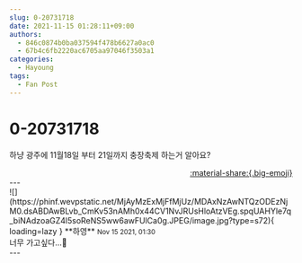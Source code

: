 ```yaml
---
slug: 0-20731718
date: 2021-11-15 01:28:11+09:00
authors:
  - 846c0874b0ba037594f478b6627a0ac0
  - 67b4c6fb2220ac6705aa97046f3503a1
categories:
  - Hayoung
tags:
  - Fan Post
---
```


# 0-20731718

<div class="post-container" markdown="1">
<div class="content-container md-sidebar__scrollwrap" markdown="1">

하냥 광주에 11월18일 부터 21일까지 충장축제 하는거 알아요?

</div>
</div>

<div style="text-align: right;" markdown="1">
<a href="https://weverse.io/fromis9/fanpost/0-20731718" style="text-align: right;">:material-share:{.big-emoji}</a>
</div>
---

<div class="comments-container md-sidebar__scrollwrap" markdown="1">
<div class="comment" markdown="1">
<div class='id-container' markdown="1">
![](https://phinf.wevpstatic.net/MjAyMzExMjFfMjUz/MDAxNzAwNTQzODEzNjM0.dsABDAwBLvb_CmKv53nAMh0x44CV1NvJRUsHloAtzVEg.spqUAHYle7q_biNAdzoaGZ4l5soReNS5ww6awFUlCa0g.JPEG/image.jpg?type=s72){ loading=lazy }
**<span class="artist">하영</span>** <small>Nov 15 2021, 01:30</small><br>
</div>
<div class='comment-body' markdown="1">
너무 가고싶다...🥺
</div>
</div>
</div>
---
